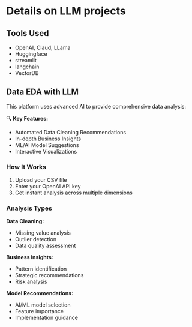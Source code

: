 # Details on LLM projects

## Tools Used
- OpenAI, Claud, LLama
- Huggingface
- streamlit
- langchain
- VectorDB

## Data EDA with LLM
This platform uses advanced AI to provide comprehensive data analysis:

🔍 **Key Features:**
- Automated Data Cleaning Recommendations
- In-depth Business Insights
- ML/AI Model Suggestions
- Interactive Visualizations
        
### How It Works
1. Upload your CSV file
2. Enter your OpenAI API key
3. Get instant analysis across multiple dimensions
        
### Analysis Types
        
**Data Cleaning:**
- Missing value analysis
- Outlier detection
- Data quality assessment
        
**Business Insights:**
- Pattern identification
- Strategic recommendations
- Risk analysis
        
**Model Recommendations:**
- AI/ML model selection
- Feature importance
- Implementation guidance
